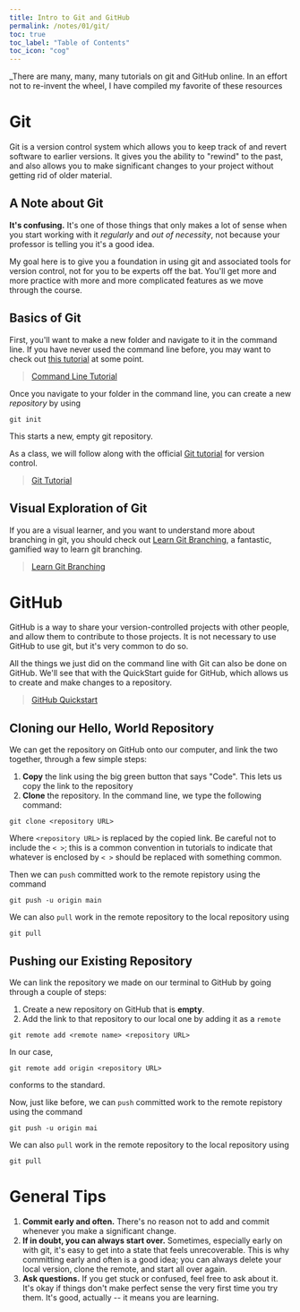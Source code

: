 ```yaml
---
title: Intro to Git and GitHub
permalink: /notes/01/git/
toc: true
toc_label: "Table of Contents"
toc_icon: "cog"
---
```


_There are many, many, many tutorials on git and GitHub online. In an effort not to re-invent the wheel, I have compiled my favorite of these resources 

# Git

Git is a version control system which allows you to keep track of and revert software to earlier versions. It gives you the ability to "rewind" to the past, and also allows you to make significant changes to your project without getting rid of older material. 

## A Note about Git

**It's confusing.** It's one of those things that only makes a lot of sense when you start working with it _regularly_ and _out of necessity_, not because your professor is telling you it's a good idea. 

My goal here is to give you a foundation in using git and associated tools for version control, not for you to be experts off the bat. You'll get more and more practice with more and more complicated features as we move through the course. 

## Basics of Git

First, you'll want to make a new folder and navigate to it in the command line. If you have never used the command line before, you may want to check out [this tutorial](https://tutorial.djangogirls.org/en/intro_to_command_line/) at some point. 

> [Command Line Tutorial](https://tutorial.djangogirls.org/en/intro_to_command_line/)

Once you navigate to your folder in the command line, you can create a new _repository_ by using 

```
git init
```

This starts a new, empty git repository. 

As a class, we will follow along with the official [Git tutorial](https://git-scm.com/docs/gittutorial) for version control. 

> [Git Tutorial](https://tutorial.djangogirls.org/en/intro_to_command_line/)

## Visual Exploration of Git

If you are a visual learner, and you want to understand more about branching in git, you should check out [Learn Git Branching](https://learngitbranching.js.org/), a fantastic, gamified way to learn git branching.

> [Learn Git Branching](https://tutorial.djangogirls.org/en/intro_to_command_line/)

# GitHub 

GitHub is a way to share your version-controlled projects with other people, and allow them to contribute to those projects. It is not necessary to use GitHub to use git, but it's very common to do so. 

All the things we just did on the command line with Git can also be done on GitHub. We'll see that with the QuickStart guide for GitHub, which allows us to create and make changes to a repository.

> [GitHub Quickstart](https://docs.github.com/en/get-started/quickstart/hello-world)

## Cloning our Hello, World Repository

We can get the repository on GitHub onto our computer, and link the two together, through a few simple steps:

1. **Copy** the link using the big green button that says "Code". This lets us copy the link to the repository 
2. **Clone** the repository. In the command line, we type the following command: 

```
git clone <repository URL>
```

Where `<repository URL>` is replaced by the copied link. Be careful not to include the `< >`; this is a common convention in tutorials to indicate that whatever is enclosed by `< >` should be replaced with something common. 

Then we can `push` committed work to the remote repistory using the command

```
git push -u origin main
```

We can also `pull` work in the remote repository to the local repository using

```
git pull
```


## Pushing our Existing Repository 

We can link the repository we made on our terminal to GitHub by going through a couple of steps: 

1. Create a new repository on GitHub that is **empty**. 
2. Add the link to that repository to our local one by adding it as a `remote`

```
git remote add <remote name> <repository URL>
```

In our case, 

```
git remote add origin <repository URL>
```

conforms to the standard. 

Now, just like before, we can `push` committed work to the remote repistory using the command

```
git push -u origin mai
```

We can also `pull` work in the remote repository to the local repository using

```
git pull
```

# General Tips

1. **Commit early and often.** There's no reason not to add and commit whenever you make a significant change. 
2. **If in doubt, you can always start over.** Sometimes, especially early on with git, it's easy to get into a state that feels unrecoverable. This is why committing early and often is a good idea; you can always delete your local version, clone the remote, and start all over again. 
3. **Ask questions.** If you get stuck or confused, feel free to ask about it. It's okay if things don't make perfect sense the very first time you try them. It's good, actually -- it means you are learning. 